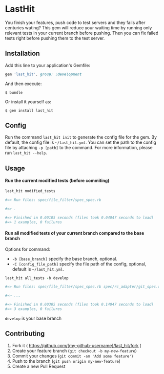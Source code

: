 # LastHit

You finish your features, push code to test servers and they fails after centuries wating? This gem will reduce your waiting time by running only relevant tests in your current branch before pushing. Then you can fix failed tests right before pushing them to the test server.

## Installation

Add this line to your application's Gemfile:

```ruby
gem 'last_hit', group: :development
```

And then execute:

    $ bundle

Or install it yourself as:

    $ gem install last_hit

## Config

Run the command `last_hit init` to generate the config file for the gem. By default, the config file is `~/last_hit.yml`. You can set the path to the config file by attaching `-p [path]` to the command. For more information, please run `last_hit --help`.

## Usage

#### Run the current modified tests (before commiting)

```ruby
last_hit modified_tests

#=> Run files: spec/file_filter/spec_spec.rb

#=> .

#=> Finished in 0.00105 seconds (files took 0.04047 seconds to load)
#=> 1 examples, 0 failures
```

#### Run all modified tests of your current branch compared to the base branch

Options for command:
* `-b [base_branch]` specify the base branch, optional.
* `-C [config_file_path]` specify the file path of the config, optional, default is `~/last_hit.yml`.

```ruby
last_hit all_tests -b develop

#=> Run files: spec/file_filter/spec_spec.rb spec/rc_adapter/git_spec.rb

#=> ...

#=> Finished in 0.00305 seconds (files took 0.14047 seconds to load)
#=> 3 examples, 0 failures
```

`develop` is your base branch

## Contributing

1. Fork it ( https://github.com/[my-github-username]/last_hit/fork )
2. Create your feature branch (`git checkout -b my-new-feature`)
3. Commit your changes (`git commit -am 'Add some feature'`)
4. Push to the branch (`git push origin my-new-feature`)
5. Create a new Pull Request
